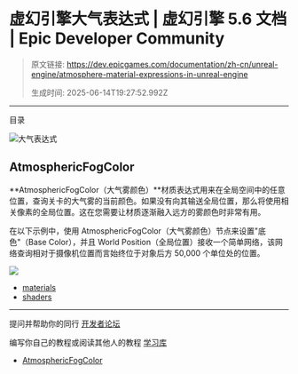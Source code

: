 # 虚幻引擎大气表达式 | 虚幻引擎 5.6 文档 | Epic Developer Community

> 原文链接: https://dev.epicgames.com/documentation/zh-cn/unreal-engine/atmosphere-material-expressions-in-unreal-engine
> 
> 生成时间: 2025-06-14T19:27:52.992Z

---

目录

![大气表达式](https://dev.epicgames.com/community/api/documentation/image/ff67bac8-595f-478f-9e94-c88d043dc392?resizing_type=fill&width=1920&height=335)

## AtmosphericFogColor

**AtmosphericFogColor（大气雾颜色）**材质表达式用来在全局空间中的任意位置，查询关卡的大气雾的当前颜色。如果没有向其输送全局位置，那么将使用相关像素的全局位置。这在您需要让材质逐渐融入远方的雾颜色时非常有用。

在以下示例中，使用 AtmosphericFogColor（大气雾颜色）节点来设置"底色"（Base Color），并且 World Position（全局位置）接收一个简单网络，该网络查询相对于摄像机位置而言始终位于对象后方 50,000 个单位处的位置。

![](https://d1iv7db44yhgxn.cloudfront.net/documentation/images/3ce1cc66-b44d-4e44-9975-5c77e3a70a82/atmosphere-material-expression.png)

-   [materials](https://dev.epicgames.com/community/search?query=materials)
-   [shaders](https://dev.epicgames.com/community/search?query=shaders)

* * *

提问并帮助你的同行 [开发者论坛](https://forums.unrealengine.com/categories?tag=unreal-engine)

编写你自己的教程或阅读其他人的教程 [学习库](https://dev.epicgames.com/community/unreal-engine/learning)

-   [AtmosphericFogColor](/documentation/zh-cn/unreal-engine/atmosphere-material-expressions-in-unreal-engine#atmosphericfogcolor)